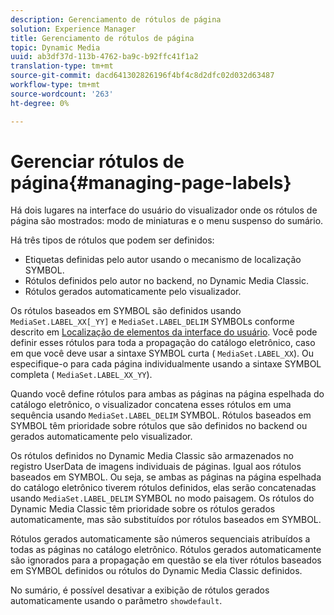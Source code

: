 ```yaml
---
description: Gerenciamento de rótulos de página
solution: Experience Manager
title: Gerenciamento de rótulos de página
topic: Dynamic Media
uuid: ab3df37d-113b-4762-ba9c-b92ffc41f1a2
translation-type: tm+mt
source-git-commit: dacd641302826196f4bf4c8d2dfc02d032d63487
workflow-type: tm+mt
source-wordcount: '263'
ht-degree: 0%

---
```



# Gerenciar rótulos de página{#managing-page-labels}

Há dois lugares na interface do usuário do visualizador onde os rótulos de página são mostrados: modo de miniaturas e o menu suspenso do sumário.

Há três tipos de rótulos que podem ser definidos:

* Etiquetas definidas pelo autor usando o mecanismo de localização SYMBOL.
* Rótulos definidos pelo autor no backend, no Dynamic Media Classic.
* Rótulos gerados automaticamente pelo visualizador.

Os rótulos baseados em SYMBOL são definidos usando `MediaSet.LABEL_XX[_YY]` e `MediaSet.LABEL_DELIM` SYMBOLs conforme descrito em [Localização de elementos da interface do usuário](../../c-html5-s7-aem-asset-viewers/c-html5-20-ecatalog-viewer-about/c-html5-20-ecatalog-viewer-localization.md#concept-cbfc39344c494eb7b9f6a272cff0cc74). Você pode definir esses rótulos para toda a propagação do catálogo eletrônico, caso em que você deve usar a sintaxe SYMBOL curta ( `MediaSet.LABEL_XX`). Ou especifique-o para cada página individualmente usando a sintaxe SYMBOL completa ( `MediaSet.LABEL_XX_YY`).

Quando você define rótulos para ambas as páginas na página espelhada do catálogo eletrônico, o visualizador concatena esses rótulos em uma sequência usando `MediaSet.LABEL_DELIM` SYMBOL. Rótulos baseados em SYMBOL têm prioridade sobre rótulos que são definidos no backend ou gerados automaticamente pelo visualizador.

Os rótulos definidos no Dynamic Media Classic são armazenados no registro UserData de imagens individuais de páginas. Igual aos rótulos baseados em SYMBOL. Ou seja, se ambas as páginas na página espelhada do catálogo eletrônico tiverem rótulos definidos, elas serão concatenadas usando `MediaSet.LABEL_DELIM` SYMBOL no modo paisagem. Os rótulos do Dynamic Media Classic têm prioridade sobre os rótulos gerados automaticamente, mas são substituídos por rótulos baseados em SYMBOL.

Rótulos gerados automaticamente são números sequenciais atribuídos a todas as páginas no catálogo eletrônico. Rótulos gerados automaticamente são ignorados para a propagação em questão se ela tiver rótulos baseados em SYMBOL definidos ou rótulos do Dynamic Media Classic definidos.

No sumário, é possível desativar a exibição de rótulos gerados automaticamente usando o parâmetro `showdefault`.
